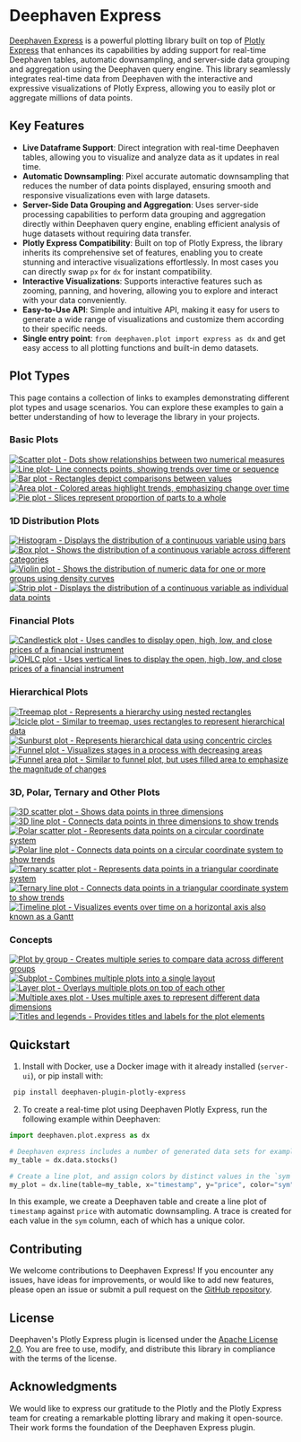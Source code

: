 # Deephaven Express

[Deephaven Express](https://github.com/deephaven/deephaven-plugin-plotly-express) is a powerful plotting library built on top of [Plotly Express](https://plotly.com/python/plotly-express/) that enhances its capabilities by adding support for real-time Deephaven tables, automatic downsampling, and server-side data grouping and aggregation using the Deephaven query engine. This library seamlessly integrates real-time data from Deephaven with the interactive and expressive visualizations of Plotly Express, allowing you to easily plot or aggregate millions of data points.

## Key Features

- **Live Dataframe Support**: Direct integration with real-time Deephaven tables, allowing you to visualize and analyze data as it updates in real time.
- **Automatic Downsampling**: Pixel accurate automatic downsampling that reduces the number of data points displayed, ensuring smooth and responsive visualizations even with large datasets.
- **Server-Side Data Grouping and Aggregation**: Uses server-side processing capabilities to perform data grouping and aggregation directly within Deephaven query engine, enabling efficient analysis of huge datasets without requiring data transfer.
- **Plotly Express Compatibility**: Built on top of Plotly Express, the library inherits its comprehensive set of features, enabling you to create stunning and interactive visualizations effortlessly. In most cases you can directly swap `px` for `dx` for instant compatibility.
- **Interactive Visualizations**: Supports interactive features such as zooming, panning, and hovering, allowing you to explore and interact with your data conveniently.
- **Easy-to-Use API**: Simple and intuitive API, making it easy for users to generate a wide range of visualizations and customize them according to their specific needs.
- **Single entry point**: `from deephaven.plot import express as dx` and get easy access to all plotting functions and built-in demo datasets.

## Plot Types

This page contains a collection of links to examples demonstrating different plot types and usage scenarios. You can explore these examples to gain a better understanding of how to leverage the library in your projects.

### Basic Plots

<CardList>

[![Scatter plot - Dots show relationships between two numerical measures](_assets/plot_icons/scatter.svg)](scatter.md)
[![Line plot- Line connects points, showing trends over time or sequence](_assets/plot_icons/line.svg)](line.md)
[![Bar plot - Rectangles depict comparisons between values](_assets/plot_icons/bar.svg)](bar.md)
[![Area plot - Colored areas highlight trends, emphasizing change over time](_assets/plot_icons/area.svg)](area.md)
[![Pie plot - Slices represent proportion of parts to a whole](_assets/plot_icons/pie.svg)](pie.md)

</CardList>

### 1D Distribution Plots

<CardList>

[![Histogram - Displays the distribution of a continuous variable using bars](_assets/plot_icons/histogram.svg)](histogram.md)
[![Box plot - Shows the distribution of a continuous variable across different categories](_assets/plot_icons/box.svg)](box.md)
[![Violin plot -  Shows the distribution of numeric data for one or more groups using density curves](_assets/plot_icons/violin.svg)](violin.md)
[![Strip plot - Displays the distribution of a continuous variable as individual data points](_assets/plot_icons/strip.svg)](strip.md)

</CardList>

### Financial Plots

<CardList>

[![Candlestick plot - Uses candles to display open, high, low, and close prices of a financial instrument](_assets/plot_icons/candlestick.svg)](candlestick.md)
[![OHLC plot - Uses vertical lines to display the open, high, low, and close prices of a financial instrument](_assets/plot_icons/ohlc.svg)](ohlc.md)

</CardList>

### Hierarchical Plots

<CardList>

[![Treemap plot - Represents a hierarchy using nested rectangles](_assets/plot_icons/treemap.svg)](treemap.md)
[![Icicle plot - Similar to treemap, uses rectangles to represent hierarchical data](_assets/plot_icons/icicle.svg)](icicle.md)
[![Sunburst plot - Represents hierarchical data using concentric circles](_assets/plot_icons/sunburst.svg)](sunburst.md)
[![Funnel plot - Visualizes stages in a process with decreasing areas](_assets/plot_icons/funnel.svg)](funnel.md)
[![Funnel area plot - Similar to funnel plot, but uses filled area to emphasize the magnitude of changes](_assets/plot_icons/funnel_area.svg)](funnel-area.md)

</CardList>

### 3D, Polar, Ternary and Other Plots

<CardList>

[![3D scatter plot - Shows data points in three dimensions](_assets/plot_icons/scatter_3d.svg)](scatter-3d.md)
[![3D line plot - Connects data points in three dimensions to show trends](_assets/plot_icons/line_3d.svg)](line-3d.md)
[![Polar scatter plot - Represents data points on a circular coordinate system](_assets/plot_icons/scatter_polar.svg)](scatter-polar.md)
[![Polar line plot - Connects data points on a circular coordinate system to show trends](_assets/plot_icons/line_polar.svg)](line-polar.md)
[![Ternary scatter plot - Represents data points in a triangular coordinate system](_assets/plot_icons/scatter_ternary.svg)](scatter-ternary.md)
[![Ternary line plot - Connects data points in a triangular coordinate system to show trends](_assets/plot_icons/line_ternary.svg)](line-ternary.md)
[![Timeline plot - Visualizes events over time on a horizontal axis also known as a Gantt](_assets/plot_icons/timeline.svg)](timeline.md)

</CardList>

### Concepts

<CardList>

[![Plot by group - Creates multiple series to compare data across different groups](_assets/plot_icons/plot_by_partition.svg)](plot-by.md)
[![Subplot - Combines multiple plots into a single layout](_assets/plot_icons/sub_plot.svg)](sub-plots.md)
[![Layer plot - Overlays multiple plots on top of each other](_assets/plot_icons/layer_plots.svg)](layer-plots.md)
[![Multiple axes plot - Uses multiple axes to represent different data dimensions](_assets/plot_icons/multiple_axes.svg)](multiple-axes.md)
[![Titles and legends - Provides titles and labels for the plot elements](_assets/plot_icons/titles_legends.svg)](other.md)

</CardList>

## Quickstart

1. Install with Docker, use a Docker image with it already installed (`server-ui`), or pip install with:

```bash
 pip install deephaven-plugin-plotly-express
```

2. To create a real-time plot using Deephaven Plotly Express, run the following example within Deephaven:

```python order=my_plot,my_table
import deephaven.plot.express as dx

# Deephaven express includes a number of generated data sets for examples
my_table = dx.data.stocks()

# Create a line plot, and assign colors by distinct values in the `sym` column
my_plot = dx.line(table=my_table, x="timestamp", y="price", color="sym")
```

In this example, we create a Deephaven table and create a line plot of `timestamp` against `price` with automatic downsampling. A trace is created for each value in the `sym` column, each of which has a unique color.

## Contributing

We welcome contributions to Deephaven Express! If you encounter any issues, have ideas for improvements, or would like to add new features, please open an issue or submit a pull request on the [GitHub repository](https://github.com/deephaven/deephaven-plugins).

## License

Deephaven's Plotly Express plugin is licensed under the [Apache License 2.0](https://github.com/deephaven/deephaven-plugins/blob/main/plugins/plotly-express/LICENSE). You are free to use, modify, and distribute this library in compliance with the terms of the license.

## Acknowledgments

We would like to express our gratitude to the Plotly and the Plotly Express team for creating a remarkable plotting library and making it open-source. Their work forms the foundation of the Deephaven Express plugin.
